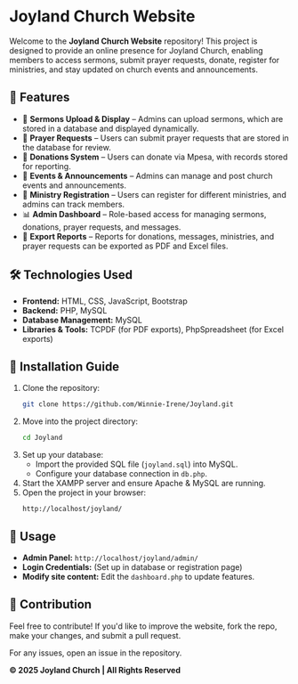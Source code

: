 # Joyland Church Website

Welcome to the **Joyland Church Website** repository! This project is designed to provide an online presence for Joyland Church, enabling members to access sermons, submit prayer requests, donate, register for ministries, and stay updated on church events and announcements.

## 🌟 Features

- 📖 **Sermons Upload & Display** – Admins can upload sermons, which are stored in a database and displayed dynamically.
- 🙏 **Prayer Requests** – Users can submit prayer requests that are stored in the database for review.
- 🎁 **Donations System** – Users can donate via Mpesa, with records stored for reporting.
- 📅 **Events & Announcements** – Admins can manage and post church events and announcements.
- 👥 **Ministry Registration** – Users can register for different ministries, and admins can track members.
- 📊 **Admin Dashboard** – Role-based access for managing sermons, donations, prayer requests, and messages.
- 📄 **Export Reports** – Reports for donations, messages, ministries, and prayer requests can be exported as PDF and Excel files.

## 🛠️ Technologies Used

- **Frontend:** HTML, CSS, JavaScript, Bootstrap
- **Backend:** PHP, MySQL
- **Database Management:** MySQL
- **Libraries & Tools:** TCPDF (for PDF exports), PhpSpreadsheet (for Excel exports)

## 🚀 Installation Guide

1. Clone the repository:
   ```sh
   git clone https://github.com/Winnie-Irene/Joyland.git
   ```
2. Move into the project directory:
   ```sh
   cd Joyland
   ```
3. Set up your database:
   - Import the provided SQL file (`joyland.sql`) into MySQL.
   - Configure your database connection in `db.php`.
4. Start the XAMPP server and ensure Apache & MySQL are running.
5. Open the project in your browser:
   ```
   http://localhost/joyland/
   ```

## 📜 Usage

- **Admin Panel:** `http://localhost/joyland/admin/`
- **Login Credentials:** (Set up in database or registration page)
- **Modify site content:** Edit the `dashboard.php` to update features.

## 🤝 Contribution

Feel free to contribute! If you'd like to improve the website, fork the repo, make your changes, and submit a pull request.

For any issues, open an issue in the repository.

**© 2025 Joyland Church | All Rights Reserved**
